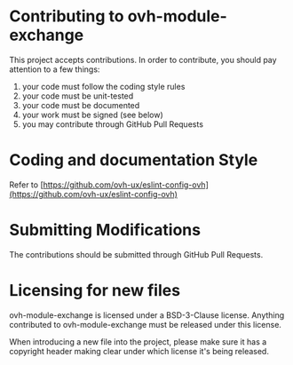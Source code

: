 # Contributing to ovh-module-exchange

This project accepts contributions. In order to contribute, you should
pay attention to a few things:

1. your code must follow the coding style rules
2. your code must be unit-tested
3. your code must be documented
4. your work must be signed (see below)
5. you may contribute through GitHub Pull Requests

# Coding and documentation Style

Refer to [https://github.com/ovh-ux/eslint-config-ovh](https://github.com/ovh-ux/eslint-config-ovh)

# Submitting Modifications

The contributions should be submitted through GitHub Pull Requests.

# Licensing for new files

ovh-module-exchange is licensed under a BSD-3-Clause license. Anything
contributed to ovh-module-exchange must be released under this license.

When introducing a new file into the project, please make sure it has a
copyright header making clear under which license it's being released.
